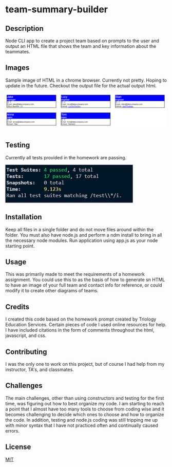 # team-summary-builder

## Description 
Node CLI app to create a project team based on prompts to the user and output an HTML file that shows the team and key information about the teammates.

## Images
Sample image of HTML in a chrome browser. Currently not pretty. Hoping to update in the future. Checkout the output file for the actual output html.

![image of what output HTML looks like opened in a chrome browser](./images/html-image.png)

## Testing
Currently all tests provided in the homework are passing.

![Screen capture of showing all tests passing based on output from the application Jest](./images/tests.png)

## Installation 
Keep all files in a single folder and do not move files around within the folder. You must also have node.js and perform a ndm install to bring in all the necessary node modules. Run application using app.js as your node starting point.

## Usage 
This was primarily made to meet the requirements of a homework assignment. You could use this to as the basis of how to generate sn HTML to have an image of your full team and contact info for reference, or could modify it to create other diagrams of teams.

## Credits 
I created this code based on the homework prompt created by Triology Education Services. Certain pieces of code I used online resources for help. I have included citations in the form of comments throughout the html, javascript, and css.

## Contributing 
I was the only one to work on this project, but of course I had help from my instructor, TA's, and classmates.

## Challenges
The main challenges, other than using constructors and testing for the first time, was figuring out how to best organize my code. I am starting to reach a point that I almost have too many tools to choose from coding wise and it becomes challenging to decide which ones to choose and how to organize the code. In addition, testing and node.js coding was still tripping me up with minor syntax that I have not practiced often and continually caused errors.

## License
[MIT](https://choosealicense.com/licenses/mit/)
